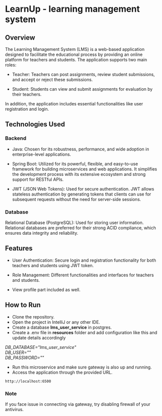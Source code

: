 # LearnUp - learning management system  

## Overview ##

The Learning Management System (LMS) is a web-based application designed to facilitate the educational process by providing an online platform for teachers and students. The application supports two main roles:

* Teacher: Teachers can post assignments, review student submissions, and accept or reject these submissions.

* Student: Students can view and submit assignments for evaluation by their teachers.
  
In addition, the application includes essential functionalities like user registration and login.

## Technologies Used ##

### Backend ###

* Java: Chosen for its robustness, performance, and wide adoption in enterprise-level applications.
  
* Spring Boot: Utilized for its powerful, flexible, and easy-to-use framework for building microservices and web applications. It simplifies the development process with its extensive ecosystem and strong support for RESTful APIs.

* JWT (JSON Web Tokens): Used for secure authentication. JWT allows stateless authentication by generating tokens that clients can use for subsequent requests without the need for server-side sessions.
  
### Database ###

Relational Database (PostgreSQL): Used for storing user information. Relational databases are preferred for their strong ACID compliance, which ensures data integrity and reliability.

## Features ##

* User Authentication: Secure login and registration functionality for both teachers and students using JWT token.

* Role Management: Different functionalities and interfaces for teachers and students.

* View profile part included as well.


## How to Run ##
* Clone the repository.
* Open the project in IntelliJ or any other IDE.
* Create a database **lms_user_service** in postgres.
* Create a .env file in **resources** folder and add configuration like this and update details accordingly  
  
*DB_DATABASE="lms_user_service"*  
*DB_USER=""*  
*DB_PASSWORD=""*  
  
* Run this microservice and make sure gateway is also up and running.
* Access the application through the provided URL.
  
```
http://localhost:6500
```


### Note ### 
If you face issue in connecting via gateway, try disabling firewall of your antivirus.

